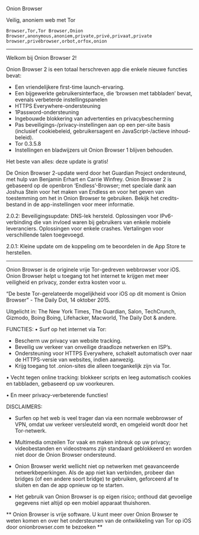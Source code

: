 Onion Browser

Veilig, anoniem web met Tor

`Browser,Tor,Tor Browser,Onion Browser,anonymous,anoniem,private,privé,privaat,private browser,privébrowser,orbot,orfox,onion`

---

Welkom bij Onion Browser 2!

Onion Browser 2 is een totaal herschreven app die enkele nieuwe functies bevat:

* Een vriendelijkere first-time launch-ervaring.
* Een bijgewerkte gebruikersinterface, die ‘browsen met tabbladen’ bevat, evenals verbeterde instellingspanelen
* HTTPS Everywhere-ondersteuning
* 1Password-ondersteuning
* Ingebouwde blokkering van advertenties en privacybescherming
* Pas beveiligings-/privacy-instellingen aan op een per-site basis (inclusief cookiebeleid, gebruikersagent en JavaScript-/actieve inhoud-beleid).
* Tor 0.3.5.8
* Instellingen en bladwijzers uit Onion Browser 1 blijven behouden.

Het beste van alles: deze update is gratis!

De Onion Browser 2-update werd door het Guardian Project ondersteund, met hulp van Benjamin Erhart en Carrie Winfrey. Onion Browser 2 is gebaseerd op de openbron ‘Endless’-Browser; met speciale dank aan Joshua Stein voor het maken van Endless en voor het geven van toestemming om het in Onion Browser te gebruiken. Bekijk het credits-bestand in de app-instellingen voor meer informatie.

2.0.2: Beveiligingsupdate: DNS-lek hersteld. Oplossingen voor IPv6-verbinding die van invloed waren bij gebruikers van enkele mobiele leveranciers. Oplossingen voor enkele crashes. Vertalingen voor verschillende talen toegevoegd.

2.0.1: Kleine update om de koppeling om te beoordelen in de App Store te herstellen.

---

Onion Browser is de originele vrije Tor-gedreven webbrowser voor iOS. Onion Browser helpt u toegang tot het internet te krijgen met meer veiligheid en privacy, zonder extra kosten voor u.

“De beste Tor-gerelateerde mogelijkheid voor iOS op dit moment is Onion Browser” - The Daily Dot, 14 oktober 2015.

Uitgelicht in: The New York Times, The Guardian, Salon, TechCrunch, Gizmodo, Boing Boing, Lifehacker, Macworld, The Daily Dot & andere.

FUNCTIES:
• Surf op het internet via Tor:
- Bescherm uw privacy van website tracking.
- Beveilig uw verkeer van onveilige draadloze netwerken en ISP’s.
- Ondersteuning voor HTTPS Everywhere, schakelt automatisch over naar de HTTPS-versie van websites, indien aanwezig.
- Krijg toegang tot .onion-sites die alleen toegankelijk zijn via Tor.

• Vecht tegen online tracking: blokkeer scripts en leeg automatisch cookies en tabbladen, gebaseerd op uw voorkeuren.

• En meer privacy-verbeterende functies!

DISCLAIMERS:
- Surfen op het web is veel trager dan via een normale webbrowser of VPN, omdat uw verkeer versleuteld wordt, en omgeleid wordt door het Tor-netwerk.

- Multimedia omzeilen Tor vaak en maken inbreuk op uw privacy; videobestanden en videostreams zijn standaard geblokkeerd en worden niet door de Onion Browser ondersteund.

- Onion Browser werkt wellicht niet op netwerken met geavanceerde netwerkbeperkingen. Als de app niet kan verbinden, probeer dan bridges (of een andere soort bridge) te gebruiken, geforceerd af te sluiten en dan de app opnieuw op te starten.

- Het gebruik van Onion Browser is op eigen risico; onthoud dat gevoelige gegevens niet altijd op een mobiel apparaat thuishoren.

** Onion Browser is vrije software. U kunt meer over Onion Browser te weten komen en over het ondersteunen van de ontwikkeling van Tor op iOS door onionbrowser.com te bezoeken **

